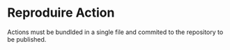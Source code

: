# Reproduire Action

Actions must be bundlded in a single file and commited to the repository to be published.
